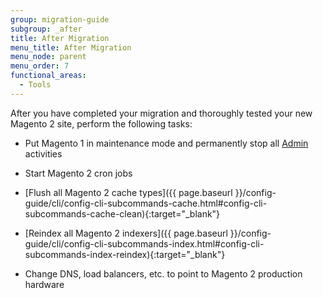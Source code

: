 ```yaml
---
group: migration-guide
subgroup: _after
title: After Migration
menu_title: After Migration
menu_node: parent
menu_order: 7
functional_areas:
  - Tools
---
```


After you have completed your migration and thoroughly tested your new Magento 2 site, perform the following tasks:

* Put Magento 1 in maintenance mode and permanently stop all [Admin](https://glossary.magento.com/admin) activities

* Start Magento 2 cron jobs

* [Flush all Magento 2 cache types]({{ page.baseurl }}/config-guide/cli/config-cli-subcommands-cache.html#config-cli-subcommands-cache-clean){:target="_blank"}

* [Reindex all Magento 2 indexers]({{ page.baseurl }}/config-guide/cli/config-cli-subcommands-index.html#config-cli-subcommands-index-reindex){:target="_blank"}

* Change DNS, load balancers, etc. to point to Magento 2 production hardware
